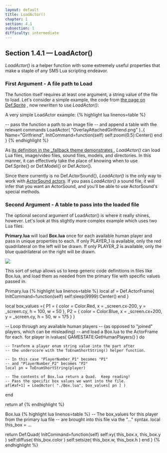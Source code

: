```yaml
---
layout: default
title: LoadActor()
chapter: 1
section: 4.1
subsection: 1
difficulty: intermediate
---
```



## Section 1.4.1 &mdash; LoadActor()

*LoadActor()* is a helper function with some extremely useful properties that make a staple of any SM5 Lua scripting endeavor.

### First Argument - A file path to Load

The function itself requires at least one argument, a string value of the file to load.  Let's consider a simple example, the code from [the page on Def.Sprite]({{site.baseurl}}/chapter-1/Sprite.html)  , now rewritten to use *LoadActor()*:

<span class="CodeExample-Title">A very simple LoadActor example:</span>
{% highlight lua linenos=table %}

-- pass the function a path to an image file
-- and append a table with the relevant commands
LoadActor( "OverlayAttachedGirlfriend.png" )..{
	Name="Girlfriend",
	InitCommand=function(self)
		self:zoom(0.5):Center()
	end
}
{% endhighlight %}

As [its definition in the _fallback theme demonstrates ](https://github.com/stepmania/stepmania/blob/a888506b3270d6c66d12cb2165fb8d4b1a7d978f/Themes/_fallback/Scripts/02%20ActorDef.lua#L95-L159), *LoadActor()* can load Lua files, image/video files, sound files, models, and directories.  In this manner, it can effectively take the place of knowing when to use Def.Sprite{} or Def.Model{} or Def.Actor{}.

Since there currently is no Def.ActorSound{}, *LoadActor()* is the only way to work with [ActorSound actors]({{site.baseurl}}/chapter-1/ActorSound.html).  If you pass *LoadActor()* a sound file, it will infer that you want an ActorSound, and you'll be able to use ActorSound's special methods.

### Second Argument - A table to pass into the loaded file

The optional second argument of LoadActor() is where it really shines, however.  Let's look at this slightly more complex example which uses two Lua files.

**Primary.lua** will load **Box.lua** once for each available human player and pass in unique properties to each.  If only PLAYER_1 is available, only the red quadrilateral on the left will be drawn.  If only PLAYER_2 is available, only the blue quadrilateral on the right will be drawn.

<img src="{{ site.baseurl }}/images/loadactor.png">

This sort of setup allows us to keep generic code definitions in files like Box.lua, and load them as needed from the primary file with specific values passed in.

<span class="CodeExample-Title">Primary.lua</span>
{% highlight lua linenos=table %}
local af = Def.ActorFrame{
	InitCommand=function(self) self:sleep(9999):Center() end
}

local box_values ={
	P1 = {
		color = Color.Red,
		x = _screen.cx-200,
		y = _screen.cy,
		h = 100,
		w = 50
	},
	P2 = {
		color = Color.Blue,
		x = _screen.cx+200,
		y = _screen.cy,
		h = 50,
		w = 175
	}
}


-- Loop through any available human players
-- (as opposed to "joined" players, which can be misleading)
-- and load a Box.lua to the ActorFrame for each.
for player in ivalues( GAMESTATE:GetHumanPlayers() ) do

	-- Tranform a player enum string value into the part after
	-- the underscore with the ToEnumShortString() helper function.

	-- In this case "PlayerNumber_P1" becomes "P1"
	-- and "PlayerNumber_P2" becomes "P2"
	local pn = ToEnumShortString(player)

	-- The contents of Box.lua return a Quad.  Keep reading!
	-- Pass the specific box values we want into the file.
	af[#af+1] = LoadActor( "./Box.lua", box_values[ pn ] )
end

return af
{% endhighlight %}


<span class="CodeExample-Title">Box.lua</span>
{% highlight lua linenos=table %}
-- The box_values for this player from the primary lua file
-- are brought into this file via the "..." syntax.
local this_box = ...

return Def.Quad{
	InitCommand=function(self)
		self:xy( this_box.x, this_box.y )
		self:diffuse( this_box.color )
		self:setsize( this_box.w, this_box.h  )
	end
}
{% endhighlight %}
